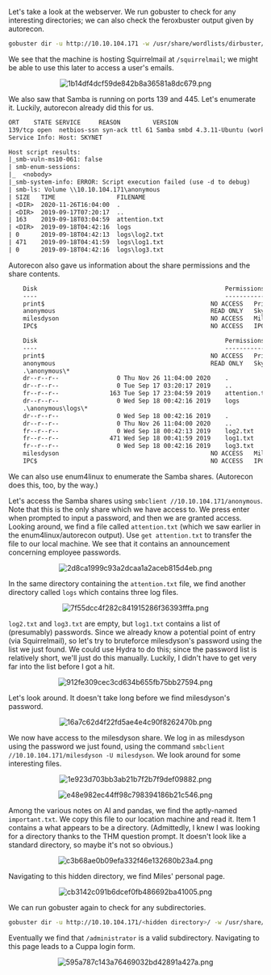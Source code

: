 Let's take a look at the webserver. We run gobuster to check for any interesting directories; we can also check the feroxbuster output given by autorecon.

```bash
gobuster dir -u http://10.10.104.171 -w /usr/share/wordlists/dirbuster/directory-list-2.3-medium.txt -o /home/kali/Documents/THM/Skynet/gobuster.txt -x .php,.txt,.html
```

We see that the machine is hosting Squirrelmail at `/squirrelmail`; we might be able to use this later to access a user's emails.

<center>

![1b14df4dcf59de842b8a36581a8dc679.png](../../_resources/1b14df4dcf59de842b8a36581a8dc679.png)

</center>

We also saw that Samba is running on ports 139 and 445. Let's enumerate it. Luckily, autorecon already did this for us.

```txt
ORT    STATE SERVICE     REASON         VERSION
139/tcp open  netbios-ssn syn-ack ttl 61 Samba smbd 4.3.11-Ubuntu (workgroup: WORKGROUP)
Service Info: Host: SKYNET

Host script results:
|_smb-vuln-ms10-061: false
| smb-enum-sessions: 
|_  <nobody>
|_smb-system-info: ERROR: Script execution failed (use -d to debug)
| smb-ls: Volume \\10.10.104.171\anonymous
| SIZE   TIME                 FILENAME
| <DIR>  2020-11-26T16:04:00  .
| <DIR>  2019-09-17T07:20:17  ..
| 163    2019-09-18T03:04:59  attention.txt
| <DIR>  2019-09-18T04:42:16  logs
| 0      2019-09-18T04:42:13  logs\log2.txt
| 471    2019-09-18T04:41:59  logs\log1.txt
| 0      2019-09-18T04:42:16  logs\log3.txt
```

Autorecon also gave us information about the share permissions and the share contents.

```txt
	Disk                                                  	Permissions	Comment
	----                                                  	-----------	-------
	print$                                            	NO ACCESS	Printer Drivers
	anonymous                                         	READ ONLY	Skynet Anonymous Share
	milesdyson                                        	NO ACCESS	Miles Dyson Personal Share
	IPC$                                              	NO ACCESS	IPC Service (skynet server (Samba, Ubuntu))
```

```txt
	Disk                                                  	Permissions	Comment
	----                                                  	-----------	-------
	print$                                            	NO ACCESS	Printer Drivers
	anonymous                                         	READ ONLY	Skynet Anonymous Share
	.\anonymous\*
	dr--r--r--                0 Thu Nov 26 11:04:00 2020	.
	dr--r--r--                0 Tue Sep 17 03:20:17 2019	..
	fr--r--r--              163 Tue Sep 17 23:04:59 2019	attention.txt
	dr--r--r--                0 Wed Sep 18 00:42:16 2019	logs
	.\anonymous\logs\*
	dr--r--r--                0 Wed Sep 18 00:42:16 2019	.
	dr--r--r--                0 Thu Nov 26 11:04:00 2020	..
	fr--r--r--                0 Wed Sep 18 00:42:13 2019	log2.txt
	fr--r--r--              471 Wed Sep 18 00:41:59 2019	log1.txt
	fr--r--r--                0 Wed Sep 18 00:42:16 2019	log3.txt
	milesdyson                                        	NO ACCESS	Miles Dyson Personal Share
	IPC$                                              	NO ACCESS	IPC Service (skynet server (Samba, Ubuntu))
```

We can also use enum4linux to enumerate the Samba shares. (Autorecon does this, too, by the way.)

Let's access the Samba shares using `smbclient //10.10.104.171/anonymous`. Note that this is the only share which we have access to. We press enter when prompted to input a password, and then we are granted access. Looking around, we find a file called `attention.txt` (which we saw earlier in the enum4linux/autorecon output). Use `get attention.txt` to transfer the file to our local machine. We see that it contains an announcement concerning employee passwords.

<center>

![2d8ca1999c93a2dcaa1a2aceb815d4eb.png](../../_resources/2d8ca1999c93a2dcaa1a2aceb815d4eb.png)

</center>

In the same directory containing the `attention.txt` file, we find another directory called `logs` which contains three log files.

<center>

![7f55dcc4f282c841915286f36393fffa.png](../../_resources/7f55dcc4f282c841915286f36393fffa.png)

</center>

`log2.txt` and `log3.txt` are empty, but `log1.txt` contains a list of (presumably) passwords. Since we already know a potential point of entry (via Squirrelmail), so let's try to bruteforce milesdyson's password using the list we just found. We could use Hydra to do this; since the password list is relatively short, we'll just do this manually. Luckily, I didn't have to get very far into the list before I got a hit.

<center>

![912fe309cec3cd634b655fb75bb27594.png](../../_resources/912fe309cec3cd634b655fb75bb27594.png)

</center>

Let's look around. It doesn't take long before we find milesdyson's password.

<center>

![16a7c62d4f22fd5ae4e4c90f8262470b.png](../../_resources/16a7c62d4f22fd5ae4e4c90f8262470b.png)

</center>

We now have access to the milesdyson share. We log in as milesdyson using the password we just found, using the command `smbclient //10.10.104.171/milesdyson -U milesdyson`. We look around for some interesting files.

<center>

![1e923d703bb3ab21b7f2b7f9def09882.png](../../_resources/1e923d703bb3ab21b7f2b7f9def09882.png)

![e48e982ec44ff98c798394186b21c546.png](../../_resources/e48e982ec44ff98c798394186b21c546.png)

</center>

Among the various notes on AI and pandas, we find the aptly-named `important.txt`. We copy this file to our location machine and read it. Item 1 contains a what appears to be a directory. (Admittedly, I knew I was looking for a directory thanks to the THM question prompt. It doesn't look like a standard directory, so maybe it's not so obvious.)

<center>

![c3b68ae0b09efa332f46e132680b23a4.png](../../_resources/c3b68ae0b09efa332f46e132680b23a4.png)

</center>

Navigating to this hidden directory, we find Miles' personal page.

<center>

![cb3142c091b6dcef0fb486692ba41005.png](../../_resources/cb3142c091b6dcef0fb486692ba41005.png)

</center>

We can run gobuster again to check for any subdirectories.
```bash
gobuster dir -u http://10.10.104.171/<hidden directory>/ -w /usr/share/wordlists/dirbuster/directory-list-2.3-medium.txt
```

Eventually we find that `/administrator` is a valid subdirectory. Navigating to this page leads to a Cuppa login form.

<center>

![595a787c143a76469032bd42891a427a.png](../../_resources/595a787c143a76469032bd42891a427a.png)

</center>